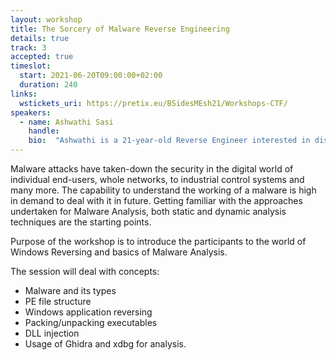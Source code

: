 ```yaml
---
layout: workshop
title: The Sorcery of Malware Reverse Engineering
details: true
track: 3
accepted: true
timeslot:
  start: 2021-06-20T09:00:00+02:00
  duration: 240
links:
  wstickets_uri: https://pretix.eu/BSidesMEsh21/Workshops-CTF/
speakers:
  - name: Ashwathi Sasi
    handle: 
    bio:  "Ashwathi is a 21-year-old Reverse Engineer interested in dissecting executables. She is one of the members of the leading women-only CTF team - TeamShakti in India. She is also a member of India’s No. 1 CTF team - Teambi0s. She participates in various CTFs conducted at both national and international level. She has also been to Nullcon Cyber Security conference, received a scholarship to attend Windows Kernel Exploitation training and was also granted a student scholarship to attend Blackhat Asia 2019. She has conducted a workshop at BSides Delhi-2020 on Malware Reversing. Currently, Ashwathi is pursuing her final year undergraduate studies in Computer Science Engineering at Amrita University, India."
---
```


Malware attacks have taken-down the security in the digital world of individual end-users, whole networks, to industrial control systems and many more.
The capability to understand the working of a malware is high in demand to deal with it in future.
Getting familiar with the approaches undertaken for Malware Analysis, both static and dynamic analysis techniques are the starting points.

Purpose of the workshop is to introduce the participants to the world of Windows Reversing and basics of Malware Analysis.


The session will deal with concepts: 
- Malware and its types 
- PE file structure 
- Windows application reversing 
- Packing/unpacking executables 
- DLL injection 
- Usage of Ghidra and xdbg for analysis.